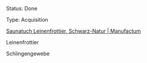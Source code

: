 Status: Done

Type: Acquisition

[Saunatuch Leinenfrottier, Schwarz-Natur | Manufactum](https://www.manufactum.de/saunatuch-leinenfrottier-a59906/)

Leinenfrottier

Schlingengewebe



